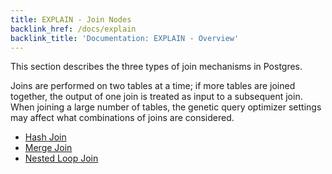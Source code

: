 ```yaml
---
title: EXPLAIN - Join Nodes
backlink_href: /docs/explain
backlink_title: 'Documentation: EXPLAIN - Overview'
---
```


This section describes the three types of join mechanisms in Postgres.

Joins are performed on two tables at a time; if more tables are joined together, the output of one join is treated as input to a subsequent join. When joining a large number of tables, the genetic query optimizer settings may affect what combinations of joins are considered.

* [Hash Join](/docs/explain/join-nodes/hash-join)
* [Merge Join](/docs/explain/join-nodes/hash-join)
* [Nested Loop Join](/docs/explain/join-nodes/nested-loop)